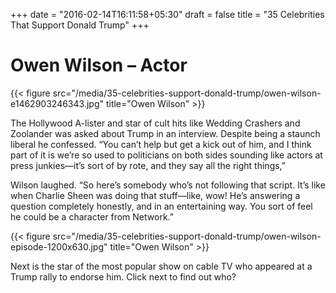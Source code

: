 +++
date = "2016-02-14T16:11:58+05:30"
draft = false
title = "35 Celebrities That Support Donald Trump"
+++

# Owen Wilson – Actor

{{< figure src="/media/35-celebrities-support-donald-trump/owen-wilson-e1462903246343.jpg" title="Owen Wilson" >}}

The Hollywood A-lister and star of cult hits like Wedding Crashers and Zoolander was asked about Trump in an interview. Despite being a staunch liberal he confessed. “You can’t help but get a kick out of him, and I think part of it is we’re so used to politicians on both sides sounding like actors at press junkies—it’s sort of by rote, and they say all the right things,”

Wilson laughed. “So here’s somebody who’s not following that script. It’s like when Charlie Sheen was doing that stuff—like, wow! He’s answering a question completely honestly, and in an entertaining way. You sort of feel he could be a character from Network.”

{{< figure src="/media/35-celebrities-support-donald-trump/owen-wilson-episode-1200x630.jpg" title="Owen Wilson" >}}

Next is the star of the most popular show on cable TV who appeared at a Trump rally to endorse him. Click next to find out who?
